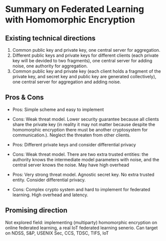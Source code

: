 # Summary on Federated Learning with Homomorphic Encryption
## Existing technical directions
1. Common public key and private key, one central server for aggregation.
2. Different public keys and private keys for different clients (each private key will be devided to two fragments), one central server for adding noise, one authority for aggregation.
3. Common public key and private key (each client holds a fragment of the private key, and secret key and public key are generated collectively), one central server for aggregation and adding noise.

## Pros & Cons
- Pros: Simple scheme and easy to implement
- Cons: Weak threat model. Lower security guarantee because all clients share the private key (in reality it may not matter because despite the homomorphic encryption there must be another cryptosystem for communication.). Neglect the threaten from other clients.

- Pros: Different private keys and consider differential privacy
- Cons: Weak threat model. There are two extra trusted entities: the authority knows the intermediate model parameters with noise, and the central server knows the noise. May have high overhead

- Pros: Very strong threat model. Agnostic secret key. No extra trusted entity. Consider differential privacy.
- Cons: Complex crypto system and hard to implement for federated learning. High overhead and latency.

## Promising direction
Not explored field: implementing (multiparty) homomorphic encryption on online federated learning, a real IoT federated learning senerio. Can target on NDSS, S&P, USENIX Sec, CCS, TDSC, TIFS, IoT
